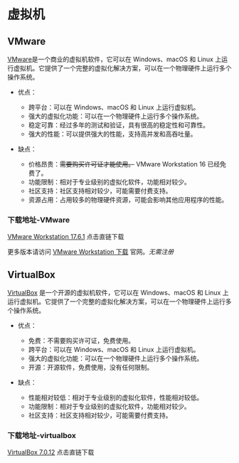 # 虚拟机

## VMware

[VMware][vmware]是一个商业的虚拟机软件，它可以在 Windows、macOS 和 Linux 上运行虚拟机。它提供了一个完整的虚拟化解决方案，可以在一个物理硬件上运行多个操作系统。

- 优点：
  - 跨平台：可以在 Windows、macOS 和 Linux 上运行虚拟机。
  - 强大的虚拟化功能：可以在一个物理硬件上运行多个操作系统。
  - 稳定可靠：经过多年的测试和验证，具有很高的稳定性和可靠性。
  - 强大的性能：可以提供强大的性能，支持高并发和高吞吐量。

- 缺点：
  - 价格昂贵：~~需要购买许可证才能使用。~~ VMware Workstation 16 已经免费了。
  - 功能限制：相对于专业级别的虚拟化软件，功能相对较少。
  - 社区支持：社区支持相对较少，可能需要付费支持。
  - 资源占用：占用较多的物理硬件资源，可能会影响其他应用程序的性能。

### 下载地址-VMware

[VMware Workstation 17.6.1][vmware17.6.1] 点击直链下载

更多版本请访问 [VMware Workstation 下载][vmware-download] 官网。*无需注册*

## VirtualBox

[VirtualBox][virtualbox] 是一个开源的虚拟机软件，它可以在 Windows、macOS 和 Linux 上运行虚拟机。它提供了一个完整的虚拟化解决方案，可以在一个物理硬件上运行多个操作系统。

- 优点：
  - 免费：不需要购买许可证，免费使用。
  - 跨平台：可以在 Windows、macOS 和 Linux 上运行虚拟机。
  - 强大的虚拟化功能：可以在一个物理硬件上运行多个操作系统。
  - 开源：开源软件，免费使用，没有任何限制。

- 缺点：
  - 性能相对较低：相对于专业级别的虚拟化软件，性能相对较低。
  - 功能限制：相对于专业级别的虚拟化软件，功能相对较少。
  - 社区支持：社区支持相对较少，可能需要付费支持。

### 下载地址-virtualbox

[VirtualBox 7.0.12][virtualbox-download] 点击直链下载

[vmware]: www.wmware.com
[virtualbox]: https://www.virtualbox.org/
[vmware17.6.1]: https://softwareupdate.vmware.com/cds/vmw-desktop/ws/17.6.1/24319023/windows/core/VMware-workstation-17.6.1-24319023.exe.tar
[vmware-download]: https://softwareupdate.vmware.com/cds/vmw-desktop/ws/
[virtualbox-download]: https://www.virtualbox.org/wiki/Downloads
